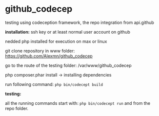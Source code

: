 # github_codecep
testing using codeception framework, the repo integration from api.github

**installation:**
ssh key or at least normal user account on github

nedded php installed for execution on max or linux

git clone repository in www folder: https://github.com/Alexmn/github_codecep
 
go to the route of the testing folder: /var/www/github_codecep

php composer.phar install -> installing dependencies

run following command: `php bin/codecept build`


**testing:** 

all the running commands start with: `php bin/codecept run` and from the repo folder.


